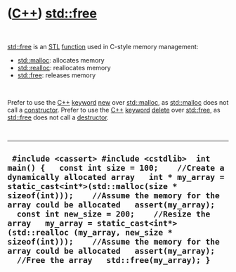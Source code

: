 



 

 

 

 

 

([C++](Cpp.md)) [std::free](CppFree.md)
=========================================

 

[std::free](CppFree.md) is an [STL](CppStl.md)
[function](CppFunction.md) used in C-style memory management:

-   [std::malloc](CppMalloc.md): allocates memory
-   [std::realloc](CppRealloc.md): reallocates memory
-   [std::free](CppFree.md): releases memory

 

Prefer to use the [C++](Cpp.md) [keyword](CppKeyword.md)
[new](CppNew.md) over [std::malloc](CppMalloc.md), as
[std::malloc](CppMalloc.md) does not call a
[constructor](CppConstructor.md). Prefer to use the [C++](Cpp.md)
[keyword](CppKeyword.md) [delete](CppDelete.md) over
[std::free](CppFree.md), as [std::free](CppFree.md) does not call a
[destructor](CppDestructor.md).

 

  ------------------------------------------------------------------------------------------------------------------------------------------------------------------------------------------------------------------------------------------------------------------------------------------------------------------------------------------------------------------------------------------------------------------------------------------------------------------------------------------------------------------------------------------
  ` #include <cassert> #include <cstdlib>  int main() {   const int size = 100;    //Create a dynamically allocated array   int * my_array = static_cast<int*>(std::malloc(size * sizeof(int)));    //Assume the memory for the array could be allocated   assert(my_array);    const int new_size = 200;    //Resize the array   my_array = static_cast<int*>(std::realloc (my_array, new_size * sizeof(int)));    //Assume the memory for the array could be allocated   assert(my_array);    //Free the array   std::free(my_array); }`
  ------------------------------------------------------------------------------------------------------------------------------------------------------------------------------------------------------------------------------------------------------------------------------------------------------------------------------------------------------------------------------------------------------------------------------------------------------------------------------------------------------------------------------------------

 

 

 

 

 





 



